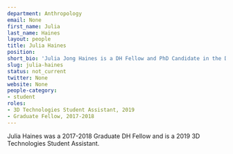 ```yaml
---
department: Anthropology
email: None
first_name: Julia
last_name: Haines
layout: people
title: Julia Haines
position:
short_bio: 'Julia Jong Haines is a DH Fellow and PhD Candidate in the Department of Anthropology studying the archaeology of slavery and indentured labor on Mauritius.'
slug: julia-haines
status: not_current
twitter: None
website: None
people-category:
- student
roles:  
- 3D Technologies Student Assistant, 2019  
- Graduate Fellow, 2017-2018
---
```

Julia Haines was a 2017-2018 Graduate DH Fellow and is a 2019 3D Technologies Student Assistant.
